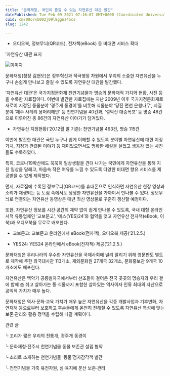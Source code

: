 ```yaml
---
title: "문화재청, 국민이 즐길 수 있는 자연유산 대관 발간"
datePublished: Tue Feb 09 2021 07:16:07 GMT+0000 (Coordinated Universal Time)
cuid: cm700o7xb002j09l8ggnz45cs
slug: 1242

---
```



- 오디오북, 정보무늬(QR코드), 전자책(eBook) 등 비대면 서비스 확대

'자연유산 대관 표지

![이미지](https://cdn.hashnode.com/res/hashnode/image/upload/v1739250215254/b6c4d9bb-410a-42ec-9d76-bd5986d031b1.jpeg)

문화재청(청장 김현모)은 정부혁신과 적극행정 차원에서 우리의 소중한 자연유산을 누구나 손쉽게 만나보고 즐길 수 있도록 자연유산 대관을 발간했다.

‘자연유산 대관’은 국가지정문화재 천연기념물과 명승의 문화재적 가치와 현황, 사진 등을 수록한 자료집이다. 이번에 발간한 자료집에는 지난 2009년 이후 국가지정문화재로 새로이 지정된 동물분야 ‘경주개 동경이’를 비롯해 식물분야 ‘당진 면천 은행나무’, 지질분야 ‘제주 사계리 용머리해안’ 등 천연기념물 40건과, ‘설악산 대승폭포’ 등 명승 46건으로 이루어진 총 86건의 자연유산 이야기가 담겨있다.

* 자연유산 지정현황(‘20.12월 말 기준): 천연기념물 463건, 명승 115건

이번에 발간한 대관은 국민 누구나 쉽게 이해할 수 있도록 분야별 자연유산에 대한 지정가치, 지정과 관련된 이야기 등 재미있으면서도 명확한 해설을 실었고 생동감 있는 사진들도 수록하였다.

특히, 코로나19확산에도 묵묵히 일상생활을 견뎌 나가는 국민에게 자연유산을 통해 지친 일상을 달래고, 마음속 작은 여유를 느낄 수 있도록 다양한 비대면 향유 서비스를 제공받을 수 있게 제작했다.

먼저, 자료집에 수록된 정보무늬(QR코드)를 휴대폰으로 인식하면 자연유산 현장 영상과 소리가 재생되는 등 도심 속에서도 생생한 자연유산을 가까이서 만나볼 수 있다. 정보무늬로 연결되는 자연유산 동영상은 매년 최신 영상물로 꾸준히 갱신할 예정이다.

또한, 자연유산 정보를 시간·공간의 제약 없이 쉽게 만나볼 수 있도록, 국내 대형 온라인 서적 유통업체인 ‘교보문고’, ‘예스(YES)24’와 협약을 맺고 자연유산 전자책(eBook, 이북)과 오디오북을 무료로 배포한다.

* 교보문고: 교보문고 온라인에서 eBook(전자책), 오디오북 제공(‘21.2.5.)

* YES24: YES24 온라인에서 eBook(전자책) 제공(‘21.2.5.)

문화재청은 우리나라의 우수한 자연유산을 국제사회에 널리 알리기 위해 영문판도 별도로 제작해 주한 외국대사관 113개소, 재외문화원 27개국 32개소, 문화홍보관 9개국 10개소에도 배포한다.

자연유산은 백악기 공룡발자국에서부터 선조들이 걸어온 전국 곳곳의 명승지와 우리 곁에 함께 숨 쉬고 살아가는 동·식물까지 포함한 살아있는 역사이자 인류 최대의 자산으로 공익적 가치가 매우 높다.

문화재청은 역사·문화·교육 가치가 매우 높은 자연유산을 각종 개발사업과 기후변화, 자연재해 등으로부터 보호하고 후손들에게 온전히 전해질 수 있도록 자연유산 특성에 맞는 보존·관리와 활용 정책을 수립해 나갈 계획이다.

관련 글

└ 꼬리가 짧은 우리의 전통개, 경주개 동경이

└ 문화재청·전주시 천연기념물 동물 보존관 설립 협약

└ 소리로 소개하는 천연기념물 ‘동물’점자감각책 발간

└ 천연기념물 가축 유전자원, 섬·육지에 분산 보존∙관리